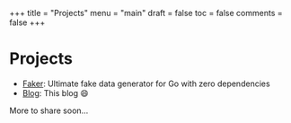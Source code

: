 +++
title = "Projects"
menu = "main"
draft = false
toc = false
comments = false
+++

# Projects

- [Faker](https://github.com/jaswdr/faker): Ultimate fake data generator for Go with zero dependencies
- [Blog](https://github.com/jaswdr/blog): This blog :smile:

More to share soon...
